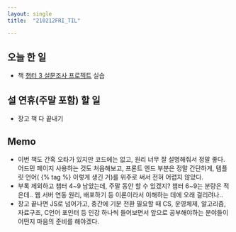 ```yaml
---
layout: single
title:  "210212FRI_TIL"

---
```


## 오늘 한 일

* 책 [챕터 3 설문조사 프로젝트](https://github.com/dev-iwin/book4-Django-redbook/tree/master/ch3) 실습

## 설 연휴(주말 포함) 할 일 

* 장고 책 다 끝내기

## Memo

* 이번 책도 간혹 오타가 있지만 코드에는 없고, 원리 너무 잘 설명해줘서 정말 좋다. 어드민 페이지 사용하는 것도 처음해보고, 프론트 엔드 부분은 정말 간단하게, 템플릿 언어( \{% tag %} 이렇게 생긴 거)를 위주로 써서 전혀 어렵지 않았다.
* 부록 제외하고 챕터 4~9 남았는데, 주말 동안 할 수 있겠지? 챕터 6~9는 분량은 적은데.. 웹 서버 연동 원리, 배포하기 등 이론이라서 이해하는 데에 오래 걸리려나..
* 장고 끝나면 JS로 넘어가고, 중간에 기분 전환 필요할 때 CS, 운영체제, 알고리즘, 자료구조, C언어 포인터 등 인강 하나씩 들어보면서 앞으로 공부해야하는 분야들이 어떤지 마음의 준비를 해야겠다.
